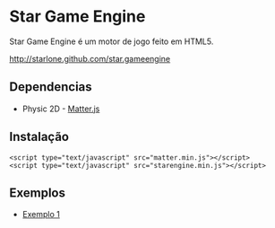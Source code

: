 # Star Game Engine

Star Game Engine é um motor de jogo feito em HTML5.

http://starlone.github.com/star.gameengine

## Dependencias
* Physic 2D - [Matter.js](https://github.com/liabru/matter-js)

## Instalação
    <script type="text/javascript" src="matter.min.js"></script>
    <script type="text/javascript" src="starengine.min.js"></script>
    
## Exemplos
* [Exemplo 1](http://starlone.github.com/star.gameengine/example1.html)

